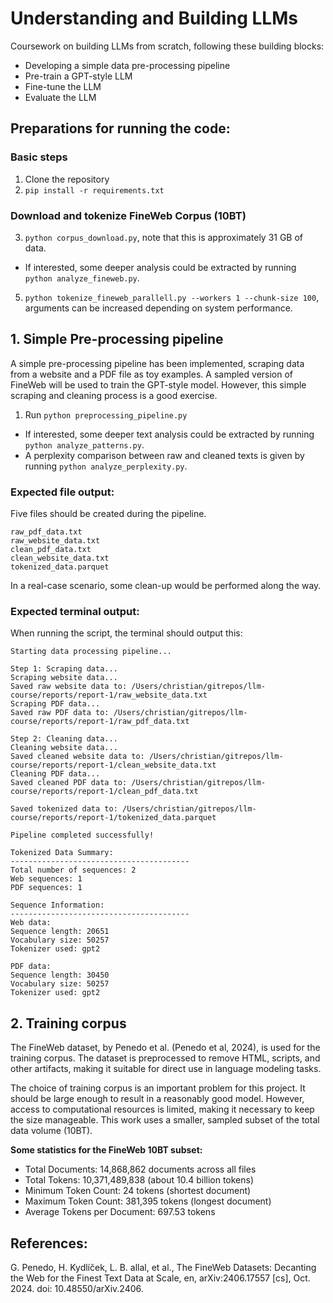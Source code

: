 # Understanding and Building LLMs

Coursework on building LLMs from scratch, following these building blocks:
- Developing a simple data pre-processing pipeline
- Pre-train a GPT-style LLM
- Fine-tune the LLM
- Evaluate the LLM

## Preparations for running the code:

### Basic steps
1. Clone the repository
2. `pip install -r requirements.txt`

### Download and tokenize FineWeb Corpus (10BT)
3. `python corpus_download.py`, note that this is approximately 31 GB of data.
- If interested, some deeper analysis could be extracted by running `python analyze_fineweb.py`.
5. `python tokenize_fineweb_parallell.py --workers 1 --chunk-size 100`, arguments can be increased depending on system performance. 

## 1. Simple Pre-processing pipeline
A simple pre-processing pipeline has been implemented, scraping data from a website and a PDF file as toy examples. A sampled version of FineWeb will be used to train the GPT-style model. However, this simple scraping and cleaning process is a good exercise.

1. Run `python preprocessing_pipeline.py`
- If interested, some deeper text analysis could be extracted by running `python analyze_patterns.py`.
- A perplexity comparison between raw and cleaned texts is given by running `python analyze_perplexity.py`.

### Expected file output:
Five files should be created during the pipeline. 
```
raw_pdf_data.txt
raw_website_data.txt
clean_pdf_data.txt
clean_website_data.txt
tokenized_data.parquet
```
In a real-case scenario, some clean-up would be performed along the way. 

### Expected terminal output:
When running the script, the terminal should output this:

```
Starting data processing pipeline...

Step 1: Scraping data...
Scraping website data...
Saved raw website data to: /Users/christian/gitrepos/llm-course/reports/report-1/raw_website_data.txt
Scraping PDF data...
Saved raw PDF data to: /Users/christian/gitrepos/llm-course/reports/report-1/raw_pdf_data.txt

Step 2: Cleaning data...
Cleaning website data...
Saved cleaned website data to: /Users/christian/gitrepos/llm-course/reports/report-1/clean_website_data.txt
Cleaning PDF data...
Saved cleaned PDF data to: /Users/christian/gitrepos/llm-course/reports/report-1/clean_pdf_data.txt

Saved tokenized data to: /Users/christian/gitrepos/llm-course/reports/report-1/tokenized_data.parquet

Pipeline completed successfully!

Tokenized Data Summary:
----------------------------------------
Total number of sequences: 2
Web sequences: 1
PDF sequences: 1

Sequence Information:
----------------------------------------
Web data:
Sequence length: 20651
Vocabulary size: 50257
Tokenizer used: gpt2

PDF data:
Sequence length: 30450
Vocabulary size: 50257
Tokenizer used: gpt2
```

## 2. Training corpus
The FineWeb dataset, by Penedo et al. (Penedo et al, 2024), is used for the training corpus. The dataset is preprocessed to remove HTML, scripts, and other artifacts, making it suitable for direct use in language modeling tasks. 

The choice of training corpus is an important problem for this project. It should be large enough to result in a reasonably good model. However, access to computational resources is limited, making it necessary to keep the size manageable. This work uses a smaller, sampled subset of the total data volume (10BT). 

**Some statistics for the FineWeb 10BT subset:**
- Total Documents: 14,868,862 documents across all files
- Total Tokens: 10,371,489,838 (about 10.4 billion tokens)
- Minimum Token Count: 24 tokens (shortest document)
-  Maximum Token Count: 381,395 tokens (longest document)
- Average Tokens per Document: 697.53 tokens

## References:
G. Penedo, H. Kydlíček, L. B. allal, et al., The FineWeb Datasets: Decanting the Web for the Finest Text Data at Scale, en, arXiv:2406.17557 [cs], Oct. 2024. doi: 10.48550/arXiv.2406.
